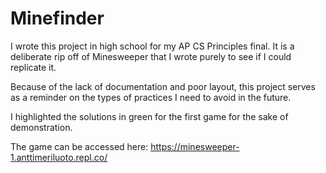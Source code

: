 # Minefinder
I wrote this project in high school for my AP CS Principles final. It is a deliberate rip off of Minesweeper that I wrote purely to see if I could replicate it. 

Because of the lack of documentation and poor layout, this project serves as a reminder on the types of practices I need to avoid in the future. 

I highlighted the solutions in green for the first game for the sake of demonstration. 

The game can be accessed here: https://minesweeper-1.anttimeriluoto.repl.co/
